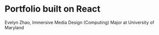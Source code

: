 # Portfolio built on React

Evelyn Zhao, Immersive Media Design (Computing) Major at University of Maryland
